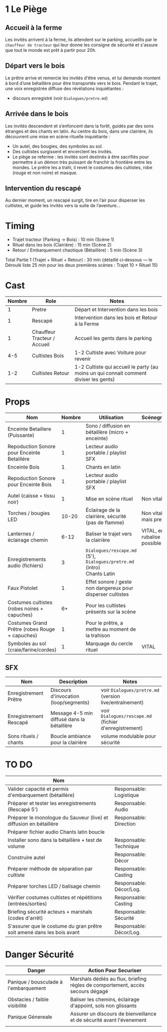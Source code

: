 # 1 Le Piège

## Accueil à la ferme

Les invités arrivent à la ferme, ils attendent sur le parking, accueillis par le `chauffeur de tracteur` qui leur donne les consigne de sécurité et s'assure que tout le monde est prêt à partir pour 20h.

## Départ vers le bois

Le prêtre arrive et remercie les invités d'être venus, et lui demande montent à bord d’une bétaillère pour être transportés vers le bois. Pendant le trajet, une voix enregistrée diffuse des révélations inquiétantes :

- discours enregistré (voir `Dialogues/pretre.md`)

## Arrivée dans le bois

Les invités descendent et s’enfoncent dans la forêt, guidés par des sons étranges et des chants en latin. Au centre du bois, dans une clairière, ils découvrent une mise en scène rituelle inquiétante :

- Un autel, des bougies, des symboles au sol.
- Des cultistes surgissent et encerclent les invités.
- Le piège se referme : les invités sont destinés à être sacrifiés pour permettre à un démon très puissant de franchir la frontière entre les mondes. Le prétre les a trahi, il revet le costumes des cultistes, robe (rouge et non noire) et masque.

## Intervention du rescapé

Au dernier moment, un rescapé surgit, tire en l’air pour disperser les cultistes, et guide les invités vers la suite de l’aventure…

# Timing

- Trajet tracteur (Parking → Bois) : 10 min (Scène 1)
- Rituel dans les bois (Clairière) : 15 min (Scène 2)
- Retour / Embarquement chaotique (Bétaillère) : 5 min (Scène 3)

Total Partie 1 (Trajet + Rituel + Retour) : 30 min (détaillé ci‑dessous — le Déroulé liste 25 min pour les deux premières scènes : Trajet 10 + Rituel 15)

# Cast

| Nombre | Role                         | Notes                                                                                 |
| ------ | ---------------------------- | ------------------------------------------------------------------------------------- |
| 1      | Pretre                       | Départ et Intervention dans les bois                                                  |
| 1      | Rescapé                      | Intervention dans les bois et Retour à la Ferme                                       |
| 1      | Chauffeur Tracteur / Accueil | Accueil les gents dans le parking                                                     |
| 4-5    | Cultistes Bois               | 1-2 Cultiste avec Voiture pour revenir                                                |
| 1-2    | Cultistes Retour             | 1-2 Cultiste qui accueil le party (au moins un qui connait comment diviser les gents) |

# Props

| Nom                                            | Nombre | Utilisation                                                                 | Scénographie                |
| ---------------------------------------------- | ------ | --------------------------------------------------------------------------- | --------------------------- |
| Enceinte Betaillere (Puissante)                | 1      | Sono / diffusion en bétaillère (micro + enceinte)                           |                             |
| Repoduction Sonore pour Enceinte Betaillére    | 1      | Lecteur audio portable / playlist SFX                                       |                             |
| Enceinte Bois                                  | 1      | Chants en latin                                                             |                             |
| Repoduction Sonore pour Enceinte Bois          | 1      | Lecteur audio portable / playlist SFX                                       |                             |
| Autel (caisse + tissu noir)                    | 1      | Mise en scène rituel                                                        | Non vital                   |
| Torches / bougies LED                          | 10-20  | Éclairage de la clairière, sécurité (pas de flamme)                         | Non vital, mais presque     |
| Lanternes / éclairage chemin                   | 6-12   | Baliser le trajet vers la clairière                                         | VITAL, en rubalise possible |
| Enregistrements audio (fichiers)               | 3      | `Dialogues/rescape.md` (5'), `Dialogues/pretre.md` (intro) <br>Chants Latin |                             |
| Faux Pistolet                                  | 1      | Effet sonore / geste non dangereux pour disperser cultistes                 |                             |
| Costumes cultistes (robes noires + capuches)   | 6+     | Pour les cultistes présents sur la scène                                    |                             |
| Costumes Grand Prêtre (robes Rouge + capuches) | 1      | Pour le prêtre, a mettre au moment de la trahison                           |                             |
| Symboles au sol (craie/farine/cordes)          | 1      | Marquage du cercle rituel                                                   | VITAL                       |

## SFX

| Nom                    | Description                                | Notes                                                  |
| ---------------------- | ------------------------------------------ | ------------------------------------------------------ |
| Enregistrement Prêtre  | Discours d'invocation (loop/segments)      | voir `Dialogues/pretre.md` (version live/entraînement) |
| Enregistrement Rescapé | Message 4-5 min diffusé dans la bétaillère | voir `Dialogues/rescape.md` (fichier d'enregistrement) |
| Sons rituels / chants  | Boucle ambiance pour la clairière          | volume modulable pour sécurité                         |

# TO DO

| Nom                                                                    |                         |
| ---------------------------------------------------------------------- | ----------------------- |
| Valider capacité et permis d'embarquement (bétaillère)                 | Responsable: Logistique |
| Préparer et tester les enregistrements (Rescapé 5')                    | Responsable: Audio      |
| Préparer le monologue du Sauveur (live) et diffusion en bétaillère     | Responsable: Direction  |
| Préparer fichier audio Chants latin boucle                             |                         |
| Installer sono dans la bétaillère + test de volume                     | Responsable: Technique  |
| Construire autel                                                       | Responsable: Décor      |
| Préparer méthode de séparation par cultiste                            | Responsable: Casting    |
| Préparer torches LED / balisage chemin                                 | Responsable: Décor/Log. |
| Vérifier costumes cultistes et répétitions (entrées/sorties)           | Responsable: Casting    |
| Briefing sécurité acteurs + marshals (codes d'arrêt)                   | Responsable: Sécurité   |
| S'assurer que le costume du gran prêtre soit amené dans les bois avant | Responsable: Décor/Log. |

# Danger Sécurité

| Danger                                | Action Pour Securiser                                                          |
| ------------------------------------- | ------------------------------------------------------------------------------ |
| Panique / bousculade à l'embarquement | Marshals dédiés au flux, briefing règles de comportement, accès secours dégagé |
| Obstacles / faible visibilité         | Baliser les chemins, éclairage d'appoint, sols non glissants                   |
| Panique Génereale                     | Assurer un discours de bienveillance et de sécurité avant l'évenement          |
|                                       |                                                                                |
